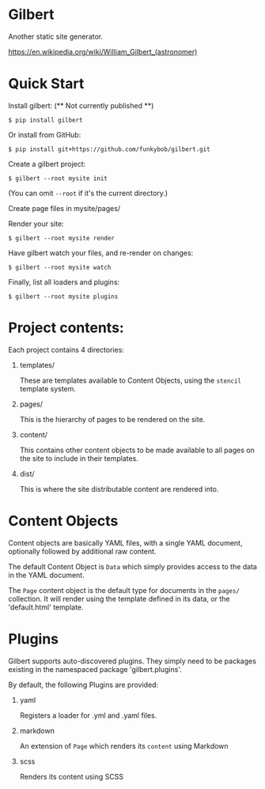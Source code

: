 # Gilbert

Another static site generator.

https://en.wikipedia.org/wiki/William_Gilbert_(astronomer)


# Quick Start

Install gilbert: (** Not currently published **)

    $ pip install gilbert

Or install from GitHub:

    $ pip install git+https://github.com/funkybob/gilbert.git

Create a gilbert project:

    $ gilbert --root mysite init

(You can omit `--root` if it's the current directory.)

Create page files in mysite/pages/

Render your site:

    $ gilbert --root mysite render

Have gilbert watch your files, and re-render on changes:

    $ gilbert --root mysite watch

Finally, list all loaders and plugins:

    $ gilbert --root mysite plugins

# Project contents:

Each project contains 4 directories:

1. templates/

   These are templates available to Content Objects, using the `stencil` template system.

2. pages/

   This is the hierarchy of pages to be rendered on the site.

3. content/

   This contains other content objects to be made available to all pages on the site to include in their templates.

4. dist/

   This is where the site distributable content are rendered into.


# Content Objects

Content objects are basically YAML files, with a single YAML document, optionally followed by additional raw content.

The default Content Object is `Data` which simply provides access to the data in the YAML document.

The `Page` content object is the default type for documents in the `pages/` collection. It will render using the template defined in its data, or the 'default.html' template.


# Plugins

Gilbert supports auto-discovered plugins. They simply need to be packages existing in the namespaced package 'gilbert.plugins'.

By default, the following Plugins are provided:

1. yaml

   Registers a loader for .yml and .yaml files.

2. markdown

   An extension of `Page` which renders its `content` using Markdown

3. scss

   Renders its content using SCSS
